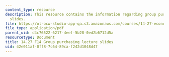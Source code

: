 ```yaml
---
content_type: resource
description: This resource contains the information regarding group purchasing lecture
  slides.
file: https://ol-ocw-studio-app-qa.s3.amazonaws.com/courses/14-27-economics-and-e-commerce-fall-2014/42e011af0ff87c6489caf242d1048d47_MIT14_27F14_lecslide8.pdf
file_type: application/pdf
parent_uid: d4c76522-6217-4eef-5b28-0ed2b6712d5a
resourcetype: Document
title: 14.27 F14 Group purchasing lecture slides
uid: 42e011af-0ff8-7c64-89ca-f242d1048d47
---
```


